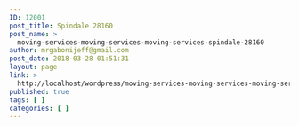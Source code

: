 ```yaml
---
ID: 12001
post_title: Spindale 28160
post_name: >
  moving-services-moving-services-moving-services-spindale-28160
author: mrgabonijeff@gmail.com
post_date: 2018-03-28 01:51:31
layout: page
link: >
  http://localhost/wordpress/moving-services-moving-services-moving-services-spindale-28160/
published: true
tags: [ ]
categories: [ ]
---
```

